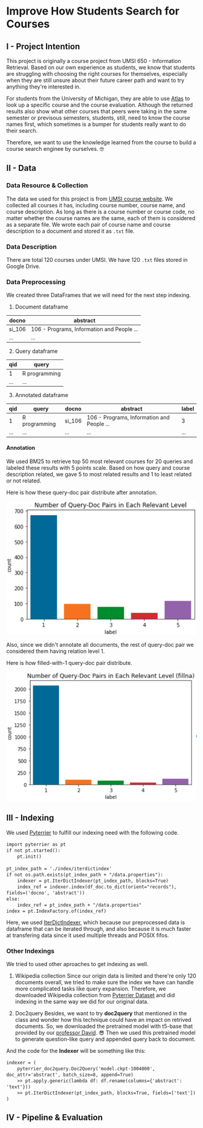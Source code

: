 # Improve How Students Search for Courses

## I - Project Intention
This project is originally a course project from UMSI 650 - Information Retrieval. Based on our own experience as students, we know that students are struggling with choosing the right courses for themselves, especially when they are still unsure about their future career path and want to try anything they're interested in.

For students from the University of Michigan, they are able to use [Atlas](https://atlas.ai.umich.edu/) to look up a specific course and the course evaluation. Although the returned results also show what other courses that peers were taking in the same semester or previsous semesters, students, still, need to know the course names first, which sometimes is a bumper for students really want to do their search.

Therefore, we want to use the knowledge learned from the course to build a course search enginee by ourselves. 🤓

## II - Data
### Data Resource & Collection
The data we used for this project is from [UMSI course website](https://www.si.umich.edu/programs/courses). We collected all courses it has, including course number, course name, and course description. As long as there is a course number or course code, no matter whether the course names are the same, each of them is considered as a separate file. We wrote each pair of course name and course description to a document and stored it as `.txt` file.

### Data Description
There are total 120 courses under UMSI. We have 120 `.txt` files stored in Google Drive.

### Data Preprocessing
We created three DataFrames that we will need for the next step indexing.

1. Document dataframe

docno | abstract
---|---
si_106 | 106 - Programs, Information and People ...
... | ...
  
2. Query dataframe

qid | query
--- | ---
1 | R programming
... | ...

3. Annotated dataframe

qid | query | docno | abstract | label
---| ---| --- | --- | --- 
1 | R programming | si_106 | 106 - Programs, Information and People ... | 3
...|...|...|...|...


#### Annotation
We used BM25 to retrieve top 50 most relevant courses for 20 queries and labeled these results with 5 points scale. Based on how query and course description related, we gave 5 to most related results and 1 to least related or not related.

Here is how these query-doc pair distribute after annotation.

![Number of Query-Doc Pairs in Each Relevant Level](https://github.com/yang19-zzy/umsi-course-IR/blob/main/image/barplot1.png)


Also, since we didn't annotate all documents, the rest of query-doc pair we considered them having relation level 1.

Here is how filled-with-1 query-doc pair distribute.

![Number of Query-Doc Pairs in Each Relevant Level (fillna)](https://github.com/yang19-zzy/umsi-course-IR/blob/main/image/barplot2.png)


## III - Indexing
We used [Pyterrier](https://pyterrier.readthedocs.io/en/latest/installation.html) to fulfill our indexing need with the following code.
```
import pyterrier as pt
if not pt.started():
    pt.init()

pt_index_path = './index/iterdictindex'
if not os.path.exists(pt_index_path + "/data.properties"):
    indexer = pt.IterDictIndexer(pt_index_path, blocks=True)
    index_ref = indexer.index(df_doc.to_dict(orient="records"), fields=('docno', 'abstract'))
else:
    index_ref = pt_index_path + "/data.properties"
index = pt.IndexFactory.of(index_ref)
```
Here, we used [IterDictIndexer](https://pyterrier.readthedocs.io/en/latest/terrier-indexing.html#iterdictindexer), which because our preprocessed data is dataframe that can be iterated through, and also because it is much faster at transfering data since it used multiple threads and POSIX fifos.

### Other Indexings
We tried to used other aproaches to get indexing as well.
1. Wikipedia collection
Since our origin data is limited and there're only 120 documents overall, we tried to make sure the index we have can handle more complicated tasks like query expansion. Therefore, we downloaded Wikipedia collection from [Pyterrier Dataset](https://pyterrier.readthedocs.io/en/latest/datasets.html#available-datasets) and did indexing in the same way we did for our original data.

2. Doc2query
Besides, we want to try **doc2query** that mentioned in the class and wonder how this technique could have an impact on retrived documents. So, we downloaded the pretrained model with t5-base that provided by our [professor David](https://jurgens.people.si.umich.edu/). 😎 Then we used this pretrained model to generate question-like query and appended query back to document.

And the code for the **Indexer** will be something like this:
```
indexer = (
    pyterrier_doc2query.Doc2Query('model.ckpt-1004000', doc_attr='abstract', batch_size=8, append=True)
    >> pt.apply.generic(lambda df: df.rename(columns={'abstract': 'text'}))
    >> pt.IterDictIndexer(pt_index_path, blocks=True, fields=['text'])
)
```

## IV - Pipeline & Evaluation
